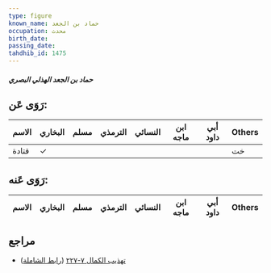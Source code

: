 ```yaml
---
type: figure
known_name: حماد بن الجعد
occupation: محدث
birth_date:
passing_date:
tahdhib_id: 1475
---
```

##### حماد بن الجعد الهذلي البصري

## رَوَى عَن:
| الاسم | البخاري | مسلم | الترمذي | النسائي | ابن ماجه | أبي داود | Others |
| ----- | ------- | ---- | ------- | ------- | -------- | -------- | ------ |
| قتادة | ✓       |      |         |         |          |          | خت     |
## رَوَى عَنه:
| الاسم | البخاري | مسلم | الترمذي | النسائي | ابن ماجه | أبي داود | Others |
| ----- | ------- | ---- | ------- | ------- | -------- | -------- | ------ |
## مراجع
- [تهذيب الكمال ٧-٢٢٧](obsidian://open?vault=Tahdhib-al-Kamal&file=Figures/١٤٧٥-حماد%20بن%20الجعد%20الهذلي%20البصري) ([رابط الشاملة](https://shamela.ws/book/3722/3449))